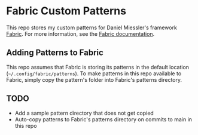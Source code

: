 # Fabric Custom Patterns

This repo stores my custom patterns for Daniel Miessler's framework [Fabric](https://github.com/danielmiessler/fabric). For more information, see the [Fabric documentation](https://github.com/danielmiessler/fabric#readme).

## Adding Patterns to Fabric

This repo assumes that Fabric is storing its patterns in the default location (`~/.config/fabric/patterns`). To make patterns in this repo available to Fabric, simply copy the pattern's folder into Fabric's patterns directory.

## TODO
- Add a sample pattern directory that does not get copied
- Auto-copy patterns to Fabric's patterns directory on commits to main in this repo